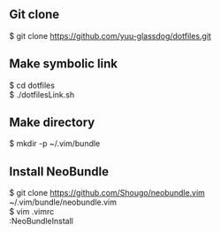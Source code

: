 ## Git clone
$ git clone https://github.com/yuu-glassdog/dotfiles.git

## Make symbolic link
$ cd dotfiles   
$ ./dotfilesLink.sh

## Make directory
$ mkdir -p ~/.vim/bundle

## Install NeoBundle
$ git clone https://github.com/Shougo/neobundle.vim ~/.vim/bundle/neobundle.vim   
$ vim .vimrc   
  :NeoBundleInstall
